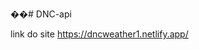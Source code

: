 ��#   D N C - a p i                          






link do site https://dncweather1.netlify.app/
 
 
